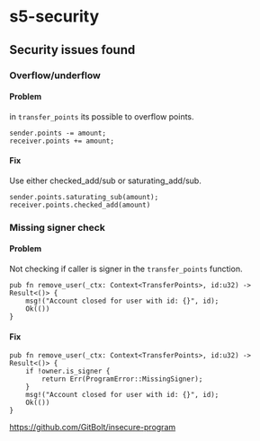 # s5-security



## Security issues found

### Overflow/underflow

#### Problem
in `transfer_points` its  possible to overflow points. 
```
sender.points -= amount;
receiver.points += amount;        
```

#### Fix
Use either checked_add/sub or saturating_add/sub.
```
sender.points.saturating_sub(amount);
receiver.points.checked_add(amount)        
```

### Missing signer check

#### Problem
Not checking if caller is signer in the `transfer_points` function.



```
pub fn remove_user(_ctx: Context<TransferPoints>, id:u32) -> Result<()> {
    msg!("Account closed for user with id: {}", id);
    Ok(())
}  
```

#### Fix


```
pub fn remove_user(_ctx: Context<TransferPoints>, id:u32) -> Result<()> {
    if !owner.is_signer {
        return Err(ProgramError::MissingSigner);
    }
    msg!("Account closed for user with id: {}", id);
    Ok(())
}  
```







https://github.com/GitBolt/insecure-program